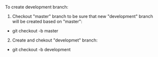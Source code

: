 To create development branch:

1) Checkout "master" branch to be sure that new "development" branch will be created based on "master":
* git checkout -b master

2) Create and chekout "developmet" branch:
* git checkout -b development
